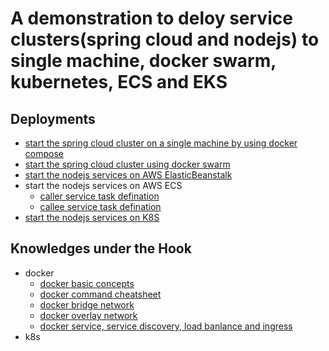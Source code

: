
# A demonstration to deloy service clusters(spring cloud and nodejs) to single machine, docker swarm, kubernetes, ECS and EKS

## Deployments
- [start the spring cloud cluster on a single machine
 by using docker compose](single-node.md)
- [start the spring cloud cluster using docker swarm](docker-swarm.md)
- [start the nodejs services on AWS ElasticBeanstalk](node-http-server-eb/Dockerrun.aws.json)
- start the nodejs services on AWS ECS
    - [caller service task defination](node-http-server-ecs/aws-task-defination-node-http-server-1.json)
    - [callee service task defination](node-http-server-ecs/aws-task-defination-node-http-server-2.json)
- [start the nodejs services on K8S](node-http-server-k8s/README.md)

## Knowledges under the Hook

- docker
  - [docker basic concepts](./docker-concepts.md)
  - [docker command cheatsheet](./docker-command-cheatsheet.md)
  - [docker bridge network](./docker-bridge-network.md)
  - [docker overlay network](./docker-overlay-network.md)
  - [docker service, service discovery, load banlance and ingress](https://success.docker.com/article/ucp-service-discovery-swarm)
- k8s
